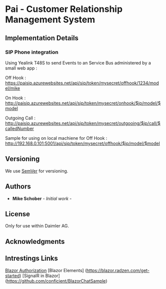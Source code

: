 # Pai - Customer Relationship Management System


## Implementation Details

### SIP Phone integration

Using Yealink T48S to send Events to an Service Bus administered by a small web app :

Off Hook : 
https://paisip.azurewebsites.net/api/sip/token/mysecret/offhook/1234/model/mike

On Hook :
http://paisip.azurewebsites.net/api/sip/token/mysecret/onhook/$ip/model/$model

Outgoing Call :
http://paisip.azurewebsites.net/api/sip/token/mysecret/outgooing/$ip/call/$calledNumber

Sample for using on local machiene for Off Hook : 
http://192.168.0.101:5001/api/sip/token/mysecret/offhook/$ip/model/$model

## Versioning

We use [SemVer](http://semver.org/) for versioning. 


## Authors

* **Mike Schober** - *Initial work* - 


## License

Only for use within Daimler AG.

## Acknowledgments


## Intrestings Links 

[Blazor Authorization](https://gist.github.com/SteveSandersonMS/175a08dcdccb384a52ba760122cd2eda)
[Blazor Elements] (https://blazor.radzen.com/get-started)
[SignalR in Blazor] (https://github.com/conficient/BlazorChatSample)
